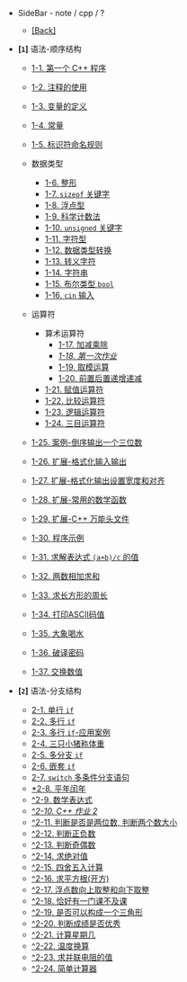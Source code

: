 - SideBar - note / cpp / ?
  - [[Back]](../)

- **[`1`]** 语法-顺序结构

  - [1-1. 第一个 C++ 程序](../1/1.md)
  - [1-2. 注释的使用](../1/2.md)
  - [1-3. 变量的定义](../1/3.md)
  - [1-4. 常量](../1/4.md)
  - [1-5. 标识符命名规则](../1/5.md)

  - 数据类型

    - [1-6. 整形](../1/6.md)
    - [1-7. `sizeof` 关键字](../1/7.md)
    - [1-8. 浮点型](../1/8.md)
    - [1-9. 科学计数法](../1/9.md)
    - [1-10. `unsigned` 关键字](../1/10.md)
    - [1-11. 字符型](../1/11.md)
    - [1-12. 数据类型转换](../1/12.md)
    - [1-13. 转义字符](../1/13.md)
    - [1-14. 字符串](../1/14.md)
    - [1-15. 布尔类型 `bool`](../1/15.md)
    - [1-16. `cin` 输入](../1/16.md)

  - 运算符
    - 算术运算符
      - [1-17. 加减乘除](../1/17.md)
      - [*1-18. 第一次作业*](../1/18.md)
      - [1-19. 取模运算](../1/19.md)
      - [1-20. 前置后置递增递减](../1/20.md)
    - [1-21. 赋值运算符](../1/21.md)
    - [1-22. 比较运算符](../1/22.md)
    - [1-23. 逻辑运算符](../1/23.md)
    - [1-24. 三目运算符](../1/24.md)

  - [1-25. 案例-倒序输出一个三位数](../1/25.md)
  - [1-26. 扩展-格式化输入输出](../1/26.md)
  - [1-27. 扩展-格式化输出设置宽度和对齐](../1/27.md)
  - [1-28. 扩展-常用的数学函数](../1/28.md)
  - [1-29. 扩展-C++ 万能头文件](../1/29.md)
  - [1-30. 程序示例](../1/30.md)

  - [1-31. 求解表达式 `(a+b)/c` 的值](../1/31.md)
  - [1-32. 两数相加求和](../1/32.md)
  - [1-33. 求长方形的周长](../1/33.md)
  - [1-34. 打印ASCII码值](../1/34.md)
  - [1-35. 大象喝水](../1/35.md)
  - [1-36. 破译密码](../1/36.md)
  - [1-37. 交换数值](../1/37.md)

- **[`2`]** 语法-分支结构
  - [2-1. 单行 `if`](../2/1.md)
  - [2-2. 多行 `if`](../2/2.md)
  - [2-3. 多行 `if`-应用案例](../2/3.md)
  - [2-4. 三只小猪称体重](../2/4.md)
  - [2-5. 多分支 `if`](../2/5.md)
  - [2-6. 嵌套 `if`](../2/6.md)
  - [2-7. `switch` 多条件分支语句](../2/7.md)
  - [*2-8. 平年闰年](../2/8.md)
  - [^2-9. 数学表达式](../2/9.md)
  - [^*2-10. C++ 作业 2*](../2/10.md)
  - [^2-11. 判断是否是两位数, 判断两个数大小](../2/11.md)
  - [^2-12. 判断正负数](../2/12.md)
  - [^2-13. 判断奇偶数](../2/13.md)
  - [^2-14. 求绝对值](../2/14.md)
  - [^2-15. 四舍五入计算](../2/15.md)
  - [^2-16. 求平方根(开方)](../2/16.md)
  - [^2-17. 浮点数向上取整和向下取整](../2/17.md)
  - [^2-18. 恰好有一门课不及课](../2/18.md)
  - [^2-19. 是否可以构成一个三角形](../2/19.md)
  - [^2-20. 判断成绩是否优秀](../2/20.md)
  - [^2-21. 计算星期几](../2/21.md)
  - [^2-22. 温度换算](../2/22.md)
  - [^2-23. 求并联电阻的值](../2/23.md)
  - [^2-24. 简单计算器](../2/24.md)
